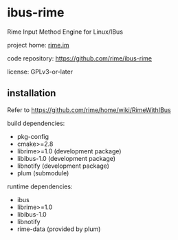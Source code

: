 # ibus-rime

Rime Input Method Engine for Linux/IBus

project home: [rime.im](https://rime.im)

code repository: https://github.com/rime/ibus-rime

license: GPLv3-or-later

## installation

Refer to https://github.com/rime/home/wiki/RimeWithIBus

build dependencies:

  - pkg-config
  - cmake>=2.8
  - librime>=1.0 (development package)
  - libibus-1.0 (development package)
  - libnotify (development package)
  - plum (submodule)

runtime dependencies:

  - ibus
  - librime>=1.0
  - libibus-1.0
  - libnotify
  - rime-data (provided by plum)
